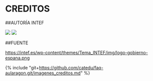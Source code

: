 # CREDITOS

##AUTORÍA INTEF

![](https://intef.es/wp-content/themes/Tema_INTEF/img/logo-intef.png)
![](https://intef.es/wp-content/themes/Tema_INTEF/img/logo-gobierno-espana.png)

##FUENTE

https://intef.es/wp-content/themes/Tema_INTEF/img/logo-gobierno-espana.png


{% include "git+https://github.com/catedu/faq-aularagon.git/imagenes_creditos.md" %}
